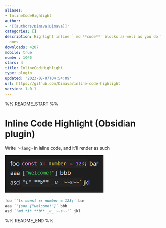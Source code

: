 ```yaml
---
aliases:
- InlineCodeHighlight
author:
- '[[authors/Dimava|Dimava]]'
categories: []
description: Highlight inline `'md **code**` blocks as well as you do the ```md **big**```
  ones
downloads: 4207
mobile: true
number: 1048
stars: 4
title: InlineCodeHighlight
type: plugin
updated: '2023-08-07T04:54:09'
url: https://github.com/Dimava/inline-code-highlight
version: 1.0.1
---
```


%% README_START %%

# Inline Code Highlight (Obsidian plugin)

Write `'<lang>` in inline code, and it'll render as such

![example](https://raw.githubusercontent.com/Dimava/inline-code-highlight/HEAD/readme.1.png)

```md
foo `'ts const x: number = 123;` bar
aaa `'json ["welcome!"]` bbb
asd `'md *i* **b** _u_ ~~s~~'` jkl
```


%% README_END %%